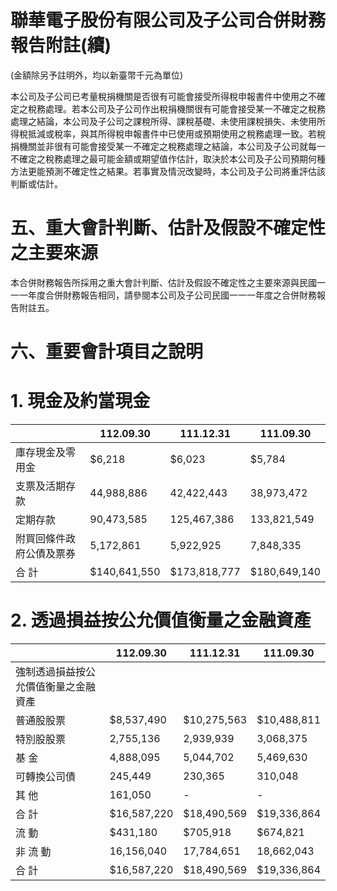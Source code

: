 # 聯華電子股份有限公司及子公司合併財務報告附註(續)

(金額除另予註明外，均以新臺幣千元為單位)

本公司及子公司已考量稅捐機關是否很有可能會接受所得稅申報書件中使用之不確定之稅務處理。若本公司及子公司作出稅捐機關很有可能會接受某一不確定之稅務處理之結論，本公司及子公司之課稅所得、課稅基礎、未使用課稅損失、未使用所得稅抵減或稅率，與其所得稅申報書件中已使用或預期使用之稅務處理一致。若稅捐機關並非很有可能會接受某一不確定之稅務處理之結論，本公司及子公司就每一不確定之稅務處理之最可能金額或期望值作估計，取決於本公司及子公司預期何種方法更能預測不確定性之結果。若事實及情況改變時，本公司及子公司將重評估該判斷或估計。

# 五、重大會計判斷、估計及假設不確定性之主要來源

本合併財務報告所採用之重大會計判斷、估計及假設不確定性之主要來源與民國一一一年度合併財務報告相同，請參閱本公司及子公司民國一一一年度之合併財務報告附註五。

# 六、重要會計項目之說明

# 1. 現金及約當現金

| |112.09.30|111.12.31|111.09.30|
|---|---|---|---|
|庫存現金及零用金|$6,218|$6,023|$5,784|
|支票及活期存款|44,988,886|42,422,443|38,973,472|
|定期存款|90,473,585|125,467,386|133,821,549|
|附買回條件政府公債及票券|5,172,861|5,922,925|7,848,335|
|合 計|$140,641,550|$173,818,777|$180,649,140|

# 2. 透過損益按公允價值衡量之金融資產

| |112.09.30|111.12.31|111.09.30|
|---|---|---|---|
|強制透過損益按公允價值衡量之金融資產| | | |
|普通股股票|$8,537,490|$10,275,563|$10,488,811|
|特別股股票|2,755,136|2,939,939|3,068,375|
|基 金|4,888,095|5,044,702|5,469,630|
|可轉換公司債|245,449|230,365|310,048|
|其 他|161,050|-|-|
|合 計|$16,587,220|$18,490,569|$19,336,864|
|流 動|$431,180|$705,918|$674,821|
|非 流 動|16,156,040|17,784,651|18,662,043|
|合 計|$16,587,220|$18,490,569|$19,336,864|